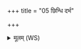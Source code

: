 +++
title = "05 छिन्धि दर्भ"

+++
<details><summary>मूलम् (WS)</summary>

छिन्धि दर्भ सपत्नान् मे छिन्धि मे पृतनायतः ।  
छिन्धि मे सर्वान् दुर्हार्दो छिन्धि मे द्विषतो मणे ॥ ६ ॥
</details>